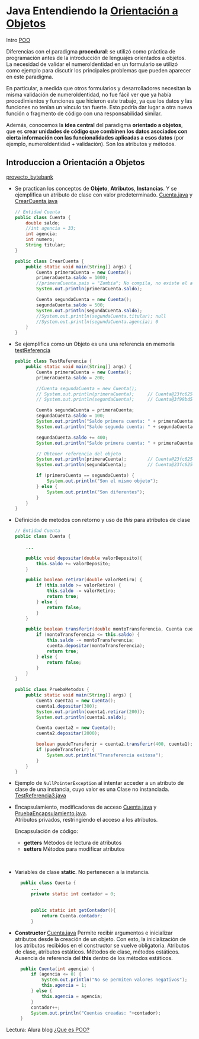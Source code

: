 # Java Entendiendo la [Orientación a Objetos](https://app.aluracursos.com/course/java-parte2-introduccion-orientada-objetos)

Intro [POO](https://www.youtube.com/watch?v=Oigen2sjagk)

Diferencias con el paradigma **procedural**: se utilizó como práctica de
programación antes de la introducción de lenguajes orientados a objetos.
La necesidad de validar el numeroIdentidad en un formulario se utilizó como
ejemplo para discutir los principales problemas que pueden aparecer en este paradigma.

En particular, a medida que otros formularios y desarrolladores necesitan la misma
validación de numeroIdentidad, no fue fácil ver que ya había procedimientos y
funciones que hicieron este trabajo, ya que los datos y las funciones no tenían
un vínculo tan fuerte. Esto podría dar lugar a otra nueva función o fragmento de
código con una responsabilidad similar.

Además, conocemos la **idea central** del paradigma **orientado a objetos**, que
es **crear unidades de código que combinen los datos asociados con cierta
información con las funcionalidades aplicadas a esos datos** (por ejemplo,
numeroIdentidad + validación). Son los atributos y métodos.

## Introduccion a Orientación a Objetos

[proyecto_bytebank](./intellij_idea/proyecto_bytebank/src/)

- Se practican los conceptos de **Objeto**, **Atributos**, **Instancias**. Y se
ejemplifica un atributo de clase con valor predeterminado.
[Cuenta.java](./intellij_idea/proyecto_bytebank/src/Cuenta.java) y
[CrearCuenta.java](./intellij_idea/proyecto_bytebank/src/CrearCuenta.java)

  ```java
  // Entidad Cuenta
  public class Cuenta {
      double saldo;
      //int agencia = 33;
      int agencia;
      int numero;
      String titular;
  }
  ```

  ```java
  public class CrearCuenta {
      public static void main(String[] args) {
          Cuenta primeraCuenta = new Cuenta();
          primeraCuenta.saldo = 1000;
          //primeraCuenta.pais = "Zambia"; No compila, no existe el atributo
          System.out.println(primeraCuenta.saldo);
  
          Cuenta segundaCuenta = new Cuenta();
          segundaCuenta.saldo = 500;
          System.out.println(segundaCuenta.saldo);
          //System.out.println(segundaCuenta.titular); null
          //System.out.println(segundaCuenta.agencia); 0
      }
  }
  ```

- Se ejemplifica como un Objeto es una una referencia en memoria
[testReferencia](./intellij_idea/proyecto_bytebank/src/TestReferencia.java)

  ```java
  public class TestReferencia {
      public static void main(String[] args) {
          Cuenta primeraCuenta = new Cuenta();
          primeraCuenta.saldo = 200;
  
          //Cuenta segundaCuenta = new Cuenta();
          // System.out.println(primeraCuenta);     // Cuenta@23fc625e
          // System.out.println(segundaCuenta);     // Cuenta@3f99bd52
  
          Cuenta segundaCuenta = primeraCuenta;
          segundaCuenta.saldo = 100;
          System.out.println("Saldo primera cuenta: " + primeraCuenta.saldo);
          System.out.println("Saldo segunda cuenta: " + segundaCuenta.saldo);
  
          segundaCuenta.saldo += 400;
          System.out.println("Saldo primera cuenta: " + primeraCuenta.saldo);
  
          // Obtener referencia del objeto
          System.out.println(primeraCuenta);        // Cuenta@23fc625e
          System.out.println(segundaCuenta);        // Cuenta@23fc625e
  
          if (primeraCuenta == segundaCuenta) {
              System.out.println("Son el mismo objeto");
          } else {
              System.out.println("Son diferentes");
          }
      }
  }
  ```

- Definición de metodos con retorno y uso de *this* para atributos de clase

  ```java
  // Entidad Cuenta
  public class Cuenta {
      
      ...
  
      public void depositar(double valorDeposito){
          this.saldo += valorDeposito;
      }
  
      public boolean retirar(double valorRetiro) {
          if (this.saldo >= valorRetiro) {
              this.saldo -= valorRetiro;
              return true;
          } else {
              return false;
          }
      }
  
      public boolean transferir(double montoTransferencia, Cuenta cuenta){
          if (montoTransferencia <= this.saldo) {
              this.saldo -= montoTransferencia;
              cuenta.depositar(montoTransferencia);
              return true;
          } else {
              return false;
          }
      }
  }
  ```
  
  ```java
  public class PruebaMetodos {
      public static void main(String[] args) {
          Cuenta cuenta1 = new Cuenta();
          cuenta1.depositar(300);
          System.out.println(cuenta1.retirar(200));
          System.out.println(cuenta1.saldo);
  
          Cuenta cuenta2 = new Cuenta();
          cuenta2.depositar(2000);
  
          boolean puedeTransferir = cuenta2.transferir(400, cuenta1);
          if (puedeTransferir) {
              System.out.println("Transferencia exitosa");
          }
      }
  }
  ```

- Ejemplo de `NullPointerException` al intentar acceder a un atributo de clase
de una instancia, cuyo valor es una Clase no instanciada.
[TestReferencia3.java](./intellij_idea/proyecto_bytebank/src/TestReferencia3.java)

- Encapsulamiento, modificadores de acceso
[Cuenta.java](./intellij_idea/proyecto_bytebank/src/Cuenta.java) y
[PruebaEncapsulamiento.java](./intellij_idea/proyecto_bytebank/src/PruebaEncapsulamiento.java).  
  Atributos privados, restringiendo el acceso a los atributos.

  Encapsulación de código:  
  - **getters** Métodos de lectura de atributos
  - **setters** Métodos para modificar atributos

<br/>

- Variables de clase **static**. No pertenecen a la instancia.
  ```java
    public class Cuenta {
        ...
        private static int contador = 0;
        

        public static int getContador(){
            return Cuenta.contador;
        }
  ```

- **Constructor**  [Cuenta.java](./intellij_idea/proyecto_bytebank/src/Cuenta.java)
  Permite recibir argumentos e inicializar atributos desde la creación de un objeto.
  Con esto, la inicialización de los atributos recibidos en el constructor se vuelve
  obligatoria. Atributos de clase, atributos estáticos. Métodos de clase, métodos
  estáticos. Ausencia de referencia del **this** dentro de los métodos estáticos.

  ```java
    public Cuenta(int agencia) {
        if (agencia <= 0) {
            System.out.println("No se permiten valores negativos");
            this.agencia = 1;
        } else {
            this.agencia = agencia;
        }
        contador++;
        System.out.println("Cuentas creadas: "+contador);
    }
  ```


Lectura: Alura blog [¿Que es POO?](https://www.aluracursos.com/blog/poo-que-es-la-programacion-orientada-a-objetos)
